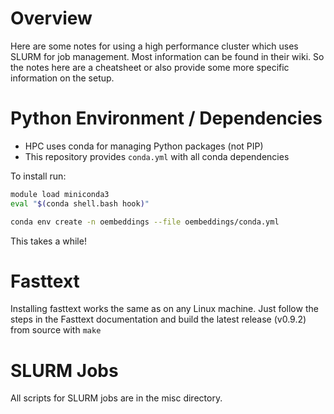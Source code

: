 # Overview

Here are some notes for using a high performance cluster which uses SLURM for job management. Most information can be found in their wiki. So the notes here are a cheatsheet or also provide some more specific information on the setup.

# Python Environment / Dependencies

- HPC uses conda for managing Python packages (not PIP)
- This repository provides `conda.yml` with all conda dependencies

To install run:

```bash
module load miniconda3
eval "$(conda shell.bash hook)"

conda env create -n oembeddings --file oembeddings/conda.yml
```

This takes a while!

# Fasttext

Installing fasttext works the same as on any Linux machine. Just follow the steps in the Fasttext documentation and build the latest release (v0.9.2) from source with `make`

# SLURM Jobs

All scripts for SLURM jobs are in the misc directory. 